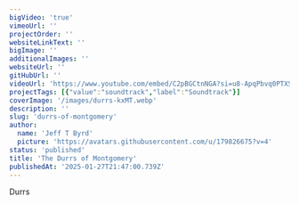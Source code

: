 ```yaml
---
bigVideo: 'true'
vimeoUrl: ''
projectOrder: ''
websiteLinkText: ''
bigImage: ''
additionalImages: ''
websiteUrl: ''
gitHubUrl: ''
videoUrl: 'https://www.youtube.com/embed/C2pBGCtnNGA?si=u8-ApqPbvq0PTXSN'
projectTags: [{"value":"soundtrack","label":"Soundtrack"}]
coverImage: '/images/durrs-kxMT.webp'
description: ''
slug: 'durrs-of-montgomery'
author:
  name: 'Jeff T Byrd'
  picture: 'https://avatars.githubusercontent.com/u/179826675?v=4'
status: 'published'
title: 'The Durrs of Montgomery'
publishedAt: '2025-01-27T21:47:00.739Z'
---
```


Durrs